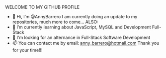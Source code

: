 WELCOME TO MY GITHUB PROFILE
- 👋 Hi, I’m @AnnyBarrero
 I am currently doing an update to my repositories, much more to come...
 ALSO:
- 🌱 I’m currently learning about JavaScript, MySQL and Development Full-Stack 
- 💞️ I'm looking for an alternance in Full-Stack Software Development
- 📫 You can contact me by email: anny_barrero@hotmail.com
Thank you for your time!!!
<!---
AnnyBarrero/AnnyBarrero is a ✨ special ✨ repository because its `README.md` (this file) appears on your GitHub profile.
You can click the Preview link to take a look at your changes.
--->
